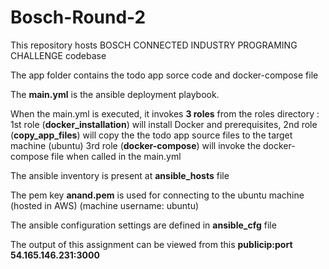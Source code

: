 # Bosch-Round-2
This repository hosts BOSCH CONNECTED INDUSTRY PROGRAMING CHALLENGE codebase


The app folder contains the todo app sorce code and docker-compose file


The **main.yml** is the ansible deployment playbook.


When the main.yml is executed, it invokes **3 roles** from the roles directory :
1st role (**docker_installation**) will install Docker and prerequisites,
2nd role (**copy_app_files**) will copy the the todo app source files to the target machine (ubuntu)
3rd role (**docker-compose**) will invoke the docker-compose file when called in the main.yml 

The ansible inventory is present at **ansible_hosts** file


The pem key **anand.pem** is used for connecting to the ubuntu machine (hosted in AWS) (machine username: ubuntu)


The ansible configuration settings are defined in **ansible_cfg** file


The output of this assignment can be viewed from this **publicip:port 54.165.146.231:3000**





